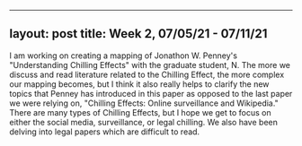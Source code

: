 
---
layout: post
title: Week 2, 07/05/21 - 07/11/21
---

I am working on creating a mapping of Jonathon W. Penney's "Understanding Chilling Effects" with the graduate student, N. The more we discuss and read literature related to the Chilling Effect, the more complex our mapping becomes, but I think it also really helps to clarify the new topics that Penney has introduced in this paper as opposed to the last paper we were relying on, "Chilling Effects: Online surveillance and Wikipedia." There are many types of Chilling Effects, but I hope we get to focus on either the social media, surveillance, or legal chilling. We also have been delving into legal papers which are difficult to read.


